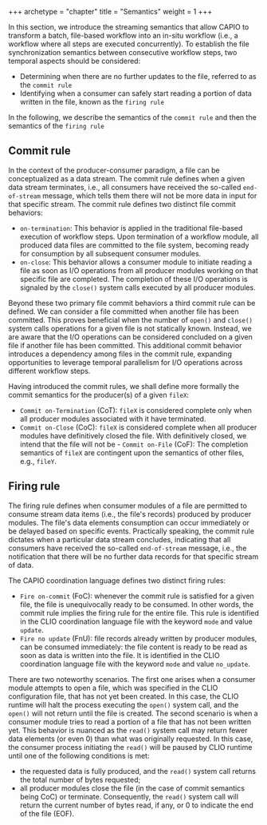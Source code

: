 +++
archetype = "chapter"
title = "Semantics"
weight = 1
+++

In this section, we introduce the streaming semantics that allow CAPIO to transform a batch, file-based workflow into an in-situ workflow (i.e., a workflow where all steps are executed concurrently). To establish the file synchronization semantics between consecutive workflow steps, two temporal aspects should be considered:

- Determining when there are no further updates to the file, referred to as the `commit rule`
- Identifying when a consumer can safely start reading a portion of data written in the file, known as the `firing rule`

In the following, we describe the semantics of the `commit rule` and then the semantics of the `firing rule`  

## Commit rule

In the context of the producer-consumer paradigm, a file can be conceptualized as a data stream. The commit rule defines when a given data stream terminates, i.e., all consumers have received the so-called `end-of-stream` message, which tells them there will not be more data in input for that specific stream. The commit rule defines two distinct file commit behaviors:  

- `on-termination`: This behavior is applied in the traditional file-based execution of workflow steps. Upon termination of a workflow module, all produced data files are committed to the file system, becoming ready for consumption by all subsequent consumer modules.  
- `on-close`: This behavior allows a consumer module to initiate reading a file as soon as I/O operations from all producer modules working on that specific file are completed. The completion of these I/O operations is signaled by the `close()` system calls executed by all producer modules.  

Beyond these two primary file commit behaviors a third commit rule can be defined. We can consider a file committed when another file has been committed. This proves beneficial when the number of `open()` and `close()` system calls operations for a given file is not statically known. Instead, we are aware that the I/O operations can be considered concluded on a given file if another file has been committed. This additional commit behavior introduces a dependency among files in the commit rule, expanding opportunities to leverage temporal parallelism for I/O operations across different workflow steps.

Having introduced the commit rules, we shall define more formally the commit semantics for the producer(s) of a given `fileX`:

- `Commit on-Termination` (CoT): `fileX` is considered complete only when all producer modules associated with it have terminated.
- `Commit on-Close` (CoC): `fileX` is considered complete when all producer modules have definitively closed the file. With definitively closed, we intend that the file will not be - `Commit on-File` (CoF): The completion semantics of `fileX` are contingent upon the semantics of other files, e.g., `fileY`.

## Firing rule

The firing rule defines when consumer modules of a file are permitted to consume stream data items (i.e., the file's records) produced by producer modules. The file's data elements consumption can occur immediately or be delayed based on specific events. Practically speaking, the commit rule dictates when a particular data stream concludes, indicating that all consumers have received the so-called `end-of-stream` message, i.e., the notification that there will be no further data records for that specific stream of data.

The CAPIO coordination language defines two distinct firing rules:  

- `Fire on-commit` (FoC): whenever the commit rule is satisfied for a given file, the file is unequivocally ready to be consumed. In other words, the commit rule implies the firing rule for the entire file. This rule is identified in the CLIO coordination language file with the keyword `mode` and value `update`.
- `Fire no update` (FnU): file records already written by producer modules, can be consumed immediately: the file content is ready to be read as soon as data is written into the file. It is identified in the CLIO coordination language file with the keyword `mode` and value `no_update`.

There are two noteworthy scenarios. The first one arises when a consumer module attempts to open a file, which was specified in the CLIO configuration file, that has not yet been created. In this case, the CLIO runtime will halt the process executing the `open()` system call, and the `open()` will not return until the file is created. The second scenario is when a consumer module tries to read a portion of a file that has not been written yet. This behavior is nuanced as the `read()` system call may return fewer data elements (or even 0) than what was originally requested. In this case, the consumer process initiating the `read()` will be paused by CLIO runtime until one of the following conditions is met:

- the requested data is fully produced, and the `read()` system call returns the total number of bytes requested;
- all producer modules close the file (in the case of commit semantics being CoC) or terminate. Consequently, the `read()` system call will return the current number of bytes read, if any, or 0 to indicate the end of the file (EOF).